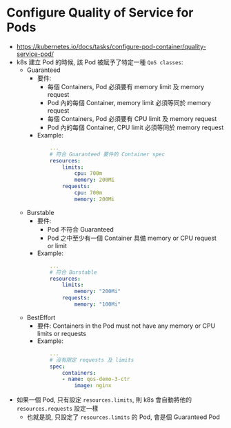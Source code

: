
# Configure Quality of Service for Pods

- https://kubernetes.io/docs/tasks/configure-pod-container/quality-service-pod/
- k8s 建立 Pod 的時候, 該 Pod 被賦予了特定一種 `QoS classes`:
    - Guaranteed
        - 要件:
            - 每個 Containers, Pod 必須要有 memory limit 及 memory request
            - Pod 內的每個 Container, memory limit 必須等同於 memory request
            - 每個 Containers, Pod 必須要有 CPU limit 及 memory request
            - Pod 內的每個 Container, CPU limit 必須等同於 memory request
        - Example:
            ```yaml
                ...
                # 符合 Guaranteed 要件的 Container spec
                resources:
                    limits:
                        cpu: 700m
                        memory: 200Mi
                    requests:
                        cpu: 700m
                        memory: 200Mi
            ```
    - Burstable
        - 要件:
            - Pod 不符合 Guaranteed
            - Pod 之中至少有一個 Container 具備 memory or CPU request or limit
        - Example:
            ```yaml
                ...
                # 符合 Burstable
                resources:
                    limits:
                        memory: "200Mi"
                    requests:
                        memory: "100Mi"
            ```
    - BestEffort
        - 要件: Containers in the Pod must not have any memory or CPU limits or requests
        - Example:
            ```yaml
                ...
                # 沒有限定 requests 及 limits
                spec:
                    containers:
                    - name: qos-demo-3-ctr
                        image: nginx
            ```
- 如果一個 Pod, 只有設定 `resources.limits`, 則 k8s 會自動將他的 `resources.requests` 設定一樣
    - 也就是說, 只設定了 `resources.limits` 的 Pod, 會是個 Guaranteed Pod
